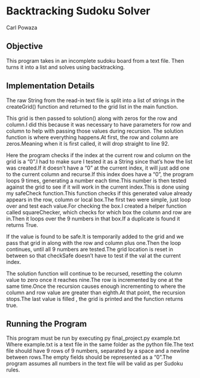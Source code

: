 <h1> Backtracking Sudoku Solver </h1>

Carl Powaza

<p>
<h2>Objective</h2>
This program takes in an incomplete sudoku board from a text file. Then turns it into a list and solves using backtracking.
</p>

<p>
<h2>Implementation Details</h2>
The raw String from the read-in text file is split into a list of strings in the createGrid() function and returned to the grid list in the main function.

This grid is then passed to solution() along with zeros for the row and column.I did this because it was necessary to have parameters for row and column to help with passing those values during recursion.
The solution function is where everything happens.At first, the row and column are zeros.Meaning when it is first called, it will drop straight to line 92.

Here the program checks if the index at the current row and column on the grid is a “0”.I had to make sure I tested it as a String since that’s how the list was created.If it doesn’t have a “0” at the current index, it will just add one to the current column and recurse.If this index does have a “0”, the program loops 9 times, generating a number each time.This number is then tested against the grid to see if it will work in the current index.This is done using my safeCheck function.This function checks if this generated value already appears in the row, column or local box.The first two were simple, just loop over and test each value.For checking the box.I created a helper function called squareChecker, which checks for which box the column and row are in.Then it loops over the 9 numbers in that box.If a duplicate is found it returns True.

If the value is found to be safe.It is temporarily added to the grid and we pass that grid in along with the row and column plus one.Then the loop continues, until all 9 numbers are tested.The grid location is reset in between so that checkSafe doesn’t have to test if the val at the current index.

The solution function will continue to be recursed, resetting the column value to zero once it reaches nine.The row is incremented by one at the same time.Once the recursion causes enough incrementing to where the column and row value are greater than eighth.At that point, the recursion stops.The last value is filled , the grid is printed and the function returns true.
</p>
<p>

<h2>Running the Program</h2>
This program must be run by executing py final_project.py example.txt Where example.txt is a text file in the same folder as the python file.The text file should have 9 rows of 9 numbers, separated by a space and a newline between rows.The empty fields should be represented as a “0”.The program assumes all numbers in the text file will be valid as per Sudoku rules.
</p>




